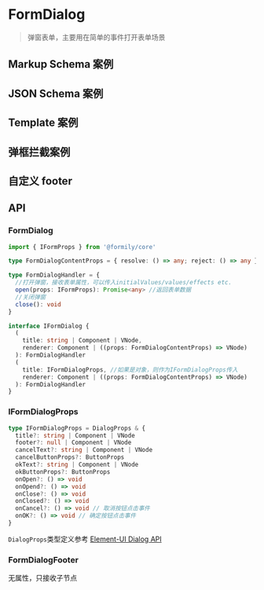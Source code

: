 # FormDialog

> 弹窗表单，主要用在简单的事件打开表单场景

## Markup Schema 案例

<dumi-previewer demoPath="guide/form-dialog/markup-schema" />

## JSON Schema 案例

<dumi-previewer demoPath="guide/form-dialog/json-schema" />

## Template 案例

<dumi-previewer demoPath="guide/form-dialog/template" />

## 弹框拦截案例

<dumi-previewer demoPath="guide/form-dialog/json-schema-before-close" />

## 自定义 footer

<dumi-previewer demoPath="guide/form-dialog/custom" />

## API

### FormDialog

```ts pure
import { IFormProps } from '@formily/core'

type FormDialogContentProps = { resolve: () => any; reject: () => any }

type FormDialogHandler = {
  //打开弹窗，接收表单属性，可以传入initialValues/values/effects etc.
  open(props: IFormProps): Promise<any> //返回表单数据
  //关闭弹窗
  close(): void
}

interface IFormDialog {
  (
    title: string | Component | VNode,
    renderer: Component | ((props: FormDialogContentProps) => VNode)
  ): FormDialogHandler
  (
    title: IFormDialogProps, //如果是对象，则作为IFormDialogProps传入
    renderer: Component | ((props: FormDialogContentProps) => VNode)
  ): FormDialogHandler
}
```

### IFormDialogProps

```ts pure
type IFormDialogProps = DialogProps & {
  title?: string | Component | VNode
  footer?: null | Component | VNode
  cancelText?: string | Component | VNode
  cancelButtonProps?: ButtonProps
  okText?: string | Component | VNode
  okButtonProps?: ButtonProps
  onOpen?: () => void
  onOpend?: () => void
  onClose?: () => void
  onClosed?: () => void
  onCancel?: () => void // 取消按钮点击事件
  onOK?: () => void // 确定按钮点击事件
}
```

`DialogProps`类型定义参考 [Element-UI Dialog API](https://element.eleme.io/#/zh-CN/component/dialog#attributes)

### FormDialogFooter

无属性，只接收子节点

